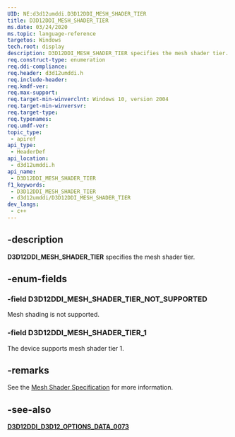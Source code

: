 ```yaml
---
UID: NE:d3d12umddi.D3D12DDI_MESH_SHADER_TIER
title: D3D12DDI_MESH_SHADER_TIER
ms.date: 03/24/2020
ms.topic: language-reference
targetos: Windows
tech.root: display
description: D3D12DDI_MESH_SHADER_TIER specifies the mesh shader tier.
req.construct-type: enumeration
req.ddi-compliance: 
req.header: d3d12umddi.h
req.include-header: 
req.kmdf-ver: 
req.max-support: 
req.target-min-winverclnt: Windows 10, version 2004
req.target-min-winversvr: 
req.target-type: 
req.typenames: 
req.umdf-ver: 
topic_type:
 - apiref
api_type:
 - HeaderDef
api_location:
 - d3d12umddi.h
api_name:
 - D3D12DDI_MESH_SHADER_TIER
f1_keywords:
 - D3D12DDI_MESH_SHADER_TIER
 - d3d12umddi/D3D12DDI_MESH_SHADER_TIER
dev_langs:
 - c++
---
```


## -description

**D3D12DDI_MESH_SHADER_TIER** specifies the mesh shader tier.

## -enum-fields

### -field D3D12DDI_MESH_SHADER_TIER_NOT_SUPPORTED

Mesh shading is not supported.

### -field D3D12DDI_MESH_SHADER_TIER_1

The device supports mesh shader tier 1.

## -remarks

See the [Mesh Shader Specification](https://microsoft.github.io/DirectX-Specs/d3d/MeshShader.html) for more information.

## -see-also

[**D3D12DDI_D3D12_OPTIONS_DATA_0073**](ns-d3d12umddi-d3d12ddi_d3d12_options_data_0073.md)
